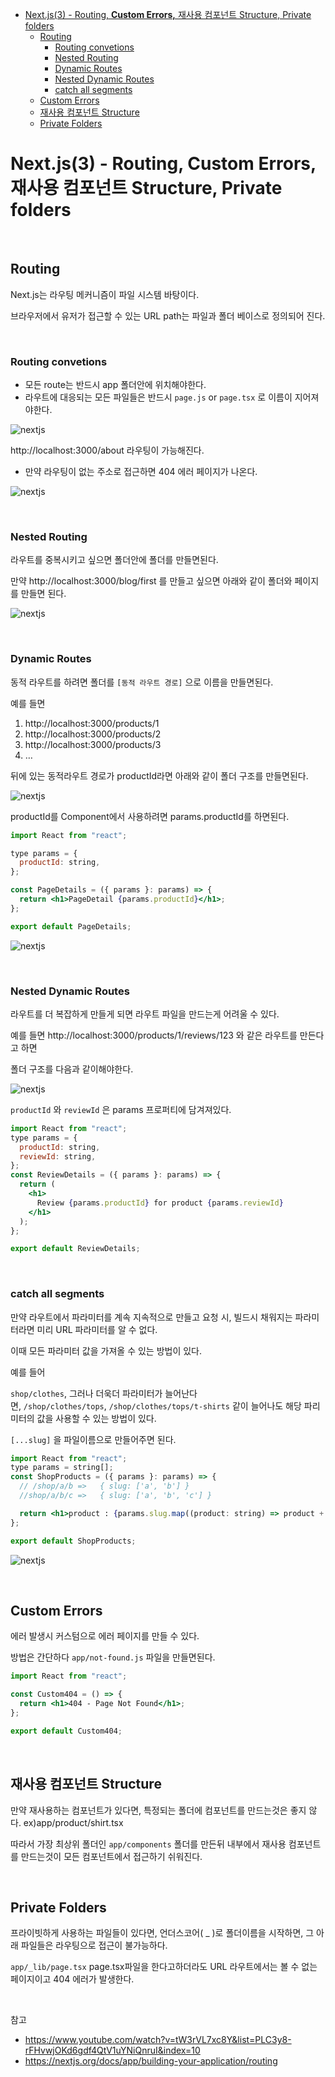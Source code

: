 - [Next.js(3) - Routing, **Custom Errors,** 재사용 컴포넌트 Structure, Private folders](#nextjs3---routing-custom-errors-재사용-컴포넌트-structure-private-folders)
  - [Routing](#routing)
    - [Routing convetions](#routing-convetions)
    - [Nested Routing](#nested-routing)
    - [Dynamic Routes](#dynamic-routes)
    - [Nested Dynamic Routes](#nested-dynamic-routes)
    - [catch all segments](#catch-all-segments)
  - [Custom Errors](#custom-errors)
  - [재사용 컴포넌트 Structure](#재사용-컴포넌트-structure)
  - [Private Folders](#private-folders)

# Next.js(3) - Routing, **Custom Errors,** 재사용 컴포넌트 Structure, Private folders

<br>

## Routing

Next.js는 라우팅 메커니즘이 파일 시스템 바탕이다.

브라우저에서 유저가 접근할 수 있는 URL path는 파일과 폴더 베이스로 정의되어 진다.

<br>

### Routing convetions

- 모든 route는 반드시 app 폴더안에 위치해야한다.
- 라우트에 대응되는 모든 파일들은 반드시 `page.js` or `page.tsx` 로 이름이 지어져야한다.

![nextjs](https://github.com/FE-Lex-Kim/-TIL/blob/master/Images/nextjs/1.png?raw=true)

http://localhost:3000/about 라우팅이 가능해진다.

- 만약 라우팅이 없는 주소로 접근하면 404 에러 페이지가 나온다.

![nextjs](https://github.com/FE-Lex-Kim/-TIL/blob/master/Images/nextjs/2.png?raw=true)

<br>

### Nested Routing

라우트를 중복시키고 싶으면 폴더안에 폴더를 만들면된다.

만약 http://localhost:3000/blog/first 를 만들고 싶으면 아래와 같이 폴더와 페이지를 만들면 된다.

![nextjs](https://github.com/FE-Lex-Kim/-TIL/blob/master/Images/nextjs/3.png?raw=true)

<br>

### Dynamic Routes

동적 라우트를 하려면 폴더를 `[동적 라우트 경로]` 으로 이름을 만들면된다.

예를 들면

1. http://localhost:3000/products/1
2. http://localhost:3000/products/2
3. http://localhost:3000/products/3
4. …

뒤에 있는 동적라우트 경로가 productId라면 아래와 같이 폴더 구조를 만들면된다.

![nextjs](https://github.com/FE-Lex-Kim/-TIL/blob/master/Images/nextjs/4.png?raw=true)

productId를 Component에서 사용하려면 params.productId를 하면된다.

```jsx
import React from "react";

type params = {
  productId: string,
};

const PageDetails = ({ params }: params) => {
  return <h1>PageDetail {params.productId}</h1>;
};

export default PageDetails;
```

![nextjs](https://github.com/FE-Lex-Kim/-TIL/blob/master/Images/nextjs/5.png?raw=true)

<br>

### Nested Dynamic Routes

라우트를 더 복잡하게 만들게 되면 라우트 파일을 만드는게 어려울 수 있다.

예를 들면 http://localhost:3000/products/1/reviews/123 와 같은 라우트를 만든다고 하면

폴더 구조를 다음과 같이해야한다.

![nextjs](https://github.com/FE-Lex-Kim/-TIL/blob/master/Images/nextjs/6.png?raw=true)

`productId` 와 `reviewId` 은 params 프로퍼티에 담겨져있다.

```jsx
import React from "react";
type params = {
  productId: string,
  reviewId: string,
};
const ReviewDetails = ({ params }: params) => {
  return (
    <h1>
      Review {params.productId} for product {params.reviewId}
    </h1>
  );
};

export default ReviewDetails;
```

<br>

### catch all segments

만약 라우트에서 파라미터를 계속 지속적으로 만들고 요청 시, 빌드시 채워지는 파라미터라면 미리 URL 파라미터를 알 수 없다.

이때 모든 파라미터 값을 가져올 수 있는 방법이 있다.

예를 들어

`shop/clothes`, 그러나 더욱더 파라미터가 늘어난다면, `/shop/clothes/tops`, `/shop/clothes/tops/t-shirts` 같이 늘어나도 해당 파리미터의 값을 사용할 수 있는 방법이 있다.

`[...slug]` 을 파일이름으로 만들어주면 된다.

```jsx
import React from "react";
type params = string[];
const ShopProducts = ({ params }: params) => {
  // /shop/a/b => 	{ slug: ['a', 'b'] }
  //shop/a/b/c => 	{ slug: ['a', 'b', 'c'] }

  return <h1>product : {params.slug.map((product: string) => product + " ")}</h1>;
};

export default ShopProducts;
```

![nextjs](https://github.com/FE-Lex-Kim/-TIL/blob/master/Images/nextjs/7.png?raw=true)

<br>

## Custom Errors

에러 발생시 커스텀으로 에러 페이지를 만들 수 있다.

방법은 간단하다 `app/not-found.js` 파일을 만들면된다.

```jsx
import React from "react";

const Custom404 = () => {
  return <h1>404 - Page Not Found</h1>;
};

export default Custom404;
```

<br>

## 재사용 컴포넌트 Structure

만약 재사용하는 컴포넌트가 있다면, 특정되는 폴더에 컴포넌트를 만드는것은 좋지 않다. ex)app/product/shirt.tsx

따라서 가장 최상위 폴더인 `app/components` 폴더를 만든뒤 내부에서 재사용 컴포넌트를 만드는것이 모든 컴포넌트에서 접근하기 쉬워진다.

<br>

## Private Folders

프라이빗하게 사용하는 파일들이 있다면, 언더스코어( \_ )로 폴더이름을 시작하면, 그 아래 파일들은 라우팅으로 접근이 불가능하다.

`app/_lib/page.tsx` page.tsx파일을 한다고하더라도 URL 라우트에서는 볼 수 없는 페이지이고 404 에러가 발생한다.

<br>

참고

- https://www.youtube.com/watch?v=tW3rVL7xc8Y&list=PLC3y8-rFHvwjOKd6gdf4QtV1uYNiQnruI&index=10
- https://nextjs.org/docs/app/building-your-application/routing
